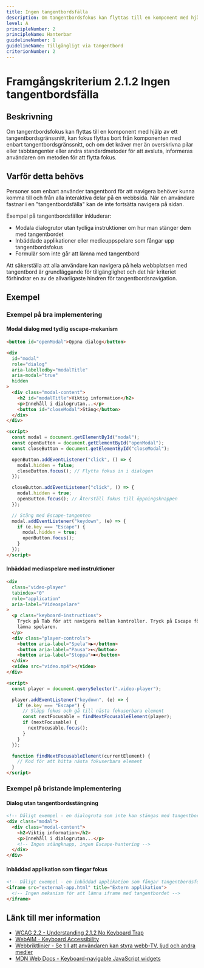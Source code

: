```yaml
---
title: Ingen tangentbordsfälla
description: Om tangentbordsfokus kan flyttas till en komponent med hjälp av ett tangentbordsgränssnitt, kan fokus flyttas bort från komponenten med enbart tangentbordsgränssnitt.
level: A
principleNumber: 2
principleName: Hanterbar
guidelineNumber: 1
guidelineName: Tillgängligt via tangentbord
criterionNumber: 2
---
```


# Framgångskriterium 2.1.2 Ingen tangentbordsfälla

## Beskrivning

Om tangentbordsfokus kan flyttas till en komponent med hjälp av ett tangentbordsgränssnitt, kan fokus flyttas bort från komponenten med enbart tangentbordsgränssnitt, och om det kräver mer än overskrivna pilar eller tabbtangenter eller andra standardmetoder för att avsluta, informeras användaren om metoden för att flytta fokus.

## Varför detta behövs

Personer som enbart använder tangentbord för att navigera behöver kunna komma till och från alla interaktiva delar på en webbsida. När en användare fastnar i en "tangentbordsfälla" kan de inte fortsätta navigera på sidan.

Exempel på tangentbordsfällor inkluderar:

- Modala dialogrutor utan tydliga instruktioner om hur man stänger dem med tangentbordet
- Inbäddade applikationer eller medieuppspelare som fångar upp tangentbordsfokus
- Formulär som inte går att lämna med tangentbord

Att säkerställa att alla användare kan navigera på hela webbplatsen med tangentbord är grundläggande för tillgänglighet och det här kriteriet förhindrar en av de allvarligaste hindren för tangentbordsnavigation.

## Exempel

### Exempel på bra implementering

#### Modal dialog med tydlig escape-mekanism

```html
<button id="openModal">Öppna dialog</button>

<div
  id="modal"
  role="dialog"
  aria-labelledby="modalTitle"
  aria-modal="true"
  hidden
>
  <div class="modal-content">
    <h2 id="modalTitle">Viktig information</h2>
    <p>Innehåll i dialogrutan...</p>
    <button id="closeModal">Stäng</button>
  </div>
</div>

<script>
  const modal = document.getElementById("modal");
  const openButton = document.getElementById("openModal");
  const closeButton = document.getElementById("closeModal");

  openButton.addEventListener("click", () => {
    modal.hidden = false;
    closeButton.focus(); // Flytta fokus in i dialogen
  });

  closeButton.addEventListener("click", () => {
    modal.hidden = true;
    openButton.focus(); // Återställ fokus till öppningsknappen
  });

  // Stäng med Escape-tangenten
  modal.addEventListener("keydown", (e) => {
    if (e.key === "Escape") {
      modal.hidden = true;
      openButton.focus();
    }
  });
</script>
```

#### Inbäddad mediaspelare med instruktioner

```html
<div
  class="video-player"
  tabindex="0"
  role="application"
  aria-label="Videospelare"
>
  <p class="keyboard-instructions">
    Tryck på Tab för att navigera mellan kontroller. Tryck på Escape för att
    lämna spelaren.
  </p>
  <div class="player-controls">
    <button aria-label="Spela">▶</button>
    <button aria-label="Pausa">⏸</button>
    <button aria-label="Stoppa">⏹</button>
  </div>
  <video src="video.mp4"></video>
</div>

<script>
  const player = document.querySelector(".video-player");

  player.addEventListener("keydown", (e) => {
    if (e.key === "Escape") {
      // Släpp fokus och gå till nästa fokuserbara element
      const nextFocusable = findNextFocusableElement(player);
      if (nextFocusable) {
        nextFocusable.focus();
      }
    }
  });

  function findNextFocusableElement(currentElement) {
    // Kod för att hitta nästa fokuserbara element
  }
</script>
```

### Exempel på bristande implementering

#### Dialog utan tangentbordsstängning

```html
<!-- Dåligt exempel - en dialogruta som inte kan stängas med tangentbord -->
<div class="modal">
  <div class="modal-content">
    <h2>Viktig information</h2>
    <p>Innehåll i dialogrutan...</p>
    <!-- Ingen stängknapp, ingen Escape-hantering -->
  </div>
</div>
```

#### Inbäddad applikation som fångar fokus

```html
<!-- Dåligt exempel - en inbäddad applikation som fångar tangentbordsfokus -->
<iframe src="external-app.html" title="Extern applikation">
  <!-- Ingen mekanism för att lämna iframe med tangentbordet -->
</iframe>
```

## Länk till mer information

- [WCAG 2.2 - Understanding 2.1.2 No Keyboard Trap](https://www.w3.org/WAI/WCAG22/Understanding/no-keyboard-trap.html)
- [WebAIM - Keyboard Accessibility](https://webaim.org/techniques/keyboard/)
- [Webbriktlinjer - Se till att användaren kan styra webb-TV, ljud och andra medier](https://www.digg.se/kunskap-och-stod/digital-tillganglighet/webbriktlinjer-for-tillganglighet/riktlinjer/se-till-att-anvandaren-kan-styra-webb-tv-ljud-och-andra-medier)
- [MDN Web Docs - Keyboard-navigable JavaScript widgets](https://developer.mozilla.org/en-US/docs/Web/Accessibility/Keyboard-navigable_JavaScript_widgets)
